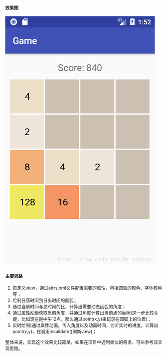#### 效果图

![avatar](/ShootScreen/shoot.png)

#### 主要思路

1. 自定义view，通过attrs.xml文件配置需要的属性，包括圆弧的颜色、字体颜色等；
2. 绘制日落时间到日出时间的圆弧；
3. 通过当前时间与总时间的比，计算出需要动态画弧的角度；
4. 通过属性动画获取当前角度，并通过角度计算出当前点的坐标(这一步比较关键，比如现在是中午12点，那么通过point(x,y)来记录在圆弧上的位置)；
5. 实时绘制(通过属性动画，传入角度以及动画时间，监听实时的进度，计算出point(x,y)，在调用invalidate()刷新view)；

整体来说，实现这个效果比较简单，如果在项目中遇到类似的需求，可以参考该实现思路。

